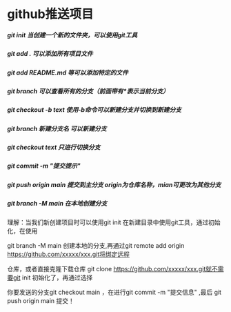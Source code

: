# 				github推送项目

##### git init  当创建一个新的文件夹，可以使用git工具

##### git add . 可以添加所有项目文件

##### git add README.md 等可以添加特定的文件

##### git branch 可以查看所有的分支（前面带有*表示当前分支）

##### git checkout -b text 使用-b命令可以新建分支并切换到新建分支

##### git branch 新建分支名  可以新建分支

##### git checkout text 只进行切换分支

##### git commit -m "提交提示" 

##### git push origin main 提交到主分支 origin为仓库名称，mian可更改为其他分支

##### git branch -M main 在本地创建分支

理解：当我们新创建项目时可以使用git init 在新建目录中使用git工具，通过初始化，在使用

git branch -M main 创建本地的分支,再通过git remote add origin https://github.com/xxxxx/xxx.git将绑定远程

仓库，或者直接克隆下载仓库 git clone  https://github.com/xxxxx/xxx.git就不需要git init 初始化了，再通过选择 

你要发送的分支git checkout main ，在进行git commit -m "提交信息" ,最后 git push origin main 提交！
